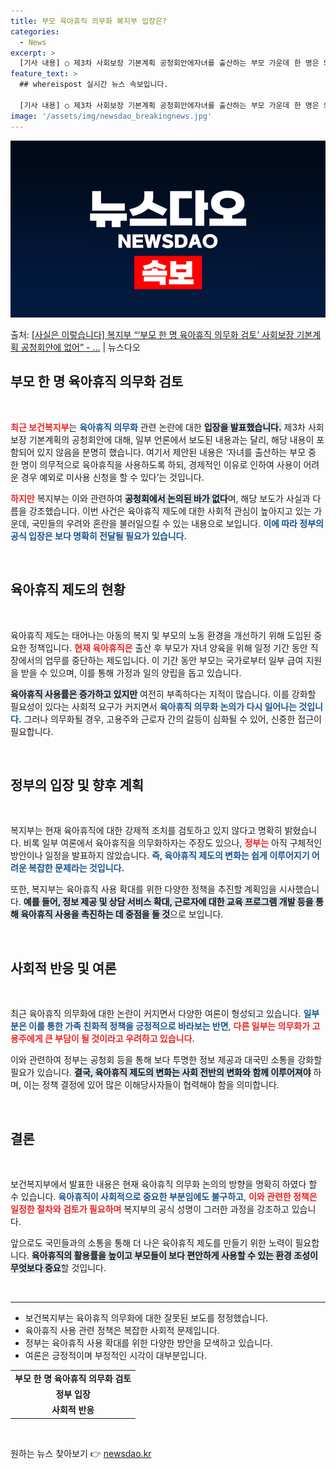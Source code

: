 ```yaml
---
title: 부모 육아휴직 의무화 복지부 입장은?
categories:
  - News
excerpt: >
  [기사 내용] ○ 제3차 사회보장 기본계획 공청회안에자녀를 출산하는 부모 가운데 한 명은 의무적으로 육아휴직…
feature_text: >
  ## whereispost 실시간 뉴스 속보입니다.

  [기사 내용] ○ 제3차 사회보장 기본계획 공청회안에자녀를 출산하는 부모 가운데 한 명은 의무적으로 육아휴직…
image: '/assets/img/newsdao_breakingnews.jpg'
---
```


![뉴스다오 속보](/assets/img/newsdao_breakingnews.jpg)

<p>출처: <a href="https://newsdao.kr/2697" rel="dofollow">[사실은 이렇습니다] 복지부 “‘부모 한 명 육아휴직 의무화 검토’ 사회보장 기본계획 공청회안에 없어” - …</a> | 뉴스다오</p>

<h2 data-ke-size="size26">부모 한 명 육아휴직 의무화 검토</h2>

<p data-ke-size="size16">&nbsp;</p>

<b><span style="color: #ee2323;">최근 보건복지부</span></b>는 <b><span style="color: #1a5490;">육아휴직 의무화</span></b> 관련 논란에 대한 <b><span style="background-color: #21538527;">입장을 발표했습니다.</span></b> 제3차 사회보장 기본계획의 공청회안에 대해, 일부 언론에서 보도된 내용과는 달리, 해당 내용이 포함되어 있지 않음을 분명히 했습니다. 여기서 제안된 내용은 ‘자녀를 출산하는 부모 중 한 명이 의무적으로 육아휴직을 사용하도록 하되, 경제적인 이유로 인하여 사용이 어려운 경우 예외로 미사용 신청을 할 수 있다’는 것입니다. 

<b><span style="color: #ee2323;">하지만</span></b> 복지부는 이와 관련하여 <b><span style="background-color: #21538527;">공청회에서 논의된 바가 없다</span></b>며, 해당 보도가 사실과 다름을 강조했습니다. 이번 사건은 육아휴직 제도에 대한 사회적 관심이 높아지고 있는 가운데, 국민들의 우려와 혼란을 불러일으킬 수 있는 내용으로 보입니다. <b><span style="color: #1a5490;">이에 따라 정부의 공식 입장은 보다 명확히 전달될 필요가 있습니다.</span></b>

<p data-ke-size="size16">&nbsp;</p>

<h2 data-ke-size="size26">육아휴직 제도의 현황</h2>

<p data-ke-size="size16">&nbsp;</p>

육아휴직 제도는 태어나는 아동의 복지 및 부모의 노동 환경을 개선하기 위해 도입된 중요한 정책입니다. <b><span style="color: #ee2323;">현재 육아휴직은</span></b> 출산 후 부모가 자녀 양육을 위해 일정 기간 동안 직장에서의 업무를 중단하는 제도입니다. 이 기간 동안 부모는 국가로부터 일부 급여 지원을 받을 수 있으며, 이를 통해 가정과 일의 양립을 돕고 있습니다. 

<b><span style="background-color: #21538527;">육아휴직 사용률은 증가하고 있지만</span></b> 여전히 부족하다는 지적이 많습니다. 이를 강화할 필요성이 있다는 사회적 요구가 커지면서 <b><span style="color: #1a5490;">육아휴직 의무화 논의가 다시 일어나는 것입니다.</span></b> 그러나 의무화될 경우, 고용주와 근로자 간의 갈등이 심화될 수 있어, 신중한 접근이 필요합니다.

<p data-ke-size="size16">&nbsp;</p>

<h2 data-ke-size="size26">정부의 입장 및 향후 계획</h2>

<p data-ke-size="size16">&nbsp;</p>

복지부는 현재 육아휴직에 대한 강제적 조치를 검토하고 있지 않다고 명확히 밝혔습니다. 비록 일부 여론에서 육아휴직을 의무화하자는 주장도 있으나, <b><span style="color: #ee2323;">정부는</span></b> 아직 구체적인 방안이나 일정을 발표하지 않았습니다. <b><span style="color: #1a5490;">즉, 육아휴직 제도의 변화는 쉽게 이루어지기 어려운 복잡한 문제라는 것입니다.</span></b> 

또한, 복지부는 육아휴직 사용 확대를 위한 다양한 정책을 추진할 계획임을 시사했습니다. <b><span style="background-color: #21538527;">예를 들어, 정보 제공 및 상담 서비스 확대, 근로자에 대한 교육 프로그램 개발 등을 통해 육아휴직 사용을 촉진하는 데 중점을 둘 것</span></b>으로 보입니다. 

<p data-ke-size="size16">&nbsp;</p>

<h2 data-ke-size="size26">사회적 반응 및 여론</h2>

<p data-ke-size="size16">&nbsp;</p>

최근 육아휴직 의무화에 대한 논란이 커지면서 다양한 여론이 형성되고 있습니다. <b><span style="color: #1a5490;">일부분은 이를 통한 가족 친화적 정책을 긍정적으로 바라보는 반면</span></b>, <b><span style="color: #ee2323;">다른 일부는 의무화가 고용주에게 큰 부담이 될 것이라고 우려하고 있습니다.</span></b> 

이와 관련하여 정부는 공청회 등을 통해 보다 투명한 정보 제공과 대국민 소통을 강화할 필요가 있습니다. <b><span style="background-color: #21538527;">결국, 육아휴직 제도의 변화는 사회 전반의 변화와 함께 이루어져야</span></b> 하며, 이는 정책 결정에 있어 많은 이해당사자들이 협력해야 함을 의미합니다.

<p data-ke-size="size16">&nbsp;</p>

<h2 data-ke-size="size26">결론</h2>

<p data-ke-size="size16">&nbsp;</p>

보건복지부에서 발표한 내용은 현재 육아휴직 의무화 논의의 방향을 명확히 하였다 할 수 있습니다. <b><span style="color: #1a5490;">육아휴직이 사회적으로 중요한 부분임에도 불구하고</span></b>, <b><span style="color: #ee2323;">이와 관련한 정책은 일정한 절차와 검토가 필요하며</span></b> 복지부의 공식 성명이 그러한 과정을 강조하고 있습니다. 

앞으로도 국민들과의 소통을 통해 더 나은 육아휴직 제도를 만들기 위한 노력이 필요합니다. <b><span style="background-color: #21538527;">육아휴직의 활용률을 높이고 부모들이 보다 편안하게 사용할 수 있는 환경 조성이 무엇보다 중요</span></b>할 것입니다.

<p data-ke-size="size16">&nbsp;</p>

<hr>

<ul>
  <li>보건복지부는 육아휴직 의무화에 대한 잘못된 보도를 정정했습니다.</li>
  <li>육아휴직 사용 관련 정책은 복잡한 사회적 문제입니다.</li>
  <li>정부는 육아휴직 사용 확대를 위한 다양한 방안을 모색하고 있습니다.</li>
  <li>여론은 긍정적이며 부정적인 시각이 대부분입니다.</li>
</ul>

<table style="border-collapse: collapse; width: 100%;">
  <tr>
    <td style="text-align: center; height: 17px;"><b>부모 한 명 육아휴직 의무화 검토</b></td>
  </tr>
  <tr>
    <td style="text-align: center; height: 17px;"><b>정부 입장</b></td>
  </tr>
  <tr>
    <td style="text-align: center; height: 17px;"><b>사회적 반응</b></td>
  </tr>
</table>

<p data-ke-size="size16">&nbsp;</p> 

원하는 뉴스 찾아보기 👉 <a href="https://newsdao.kr" rel="dofollow">newsdao.kr</a>


